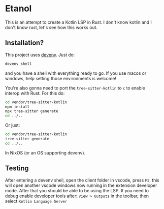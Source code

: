 # Etanol

This is an attempt to create a Kotlin LSP in Rust. I don't know kotlin and I don't know rust, let's see how this works out.

## Installation?
This project uses [devenv](https://devenv.sh). Just do:
```sh
devenv shell
```

and you have a shell with everything ready to go. If you use macos or windows, help setting those environments is welcome! 

You're also gonna need to port the `tree-sitter-kotlin` to `c` to enable interop with Rust. For this do:
```sh 
cd vendor/tree-sitter-kotlin
npm install
npx tree-sitter generate
cd ../..
```

Or just:
```sh
cd vendor/tree-sitter-kotlin
tree-sitter generate
cd ../..
```

In NixOS (or an OS supporting devenv).

## Testing

After entering a devenv shell, open the client folder in vscode, press `F5`, this will open another vscode windows now running in the extension developer mode. After that you should be able to be using the LSP.
If you need to debug enable developer tools after: `View > Outputs` in the toolbar, then select `Kotlin Language Server`
